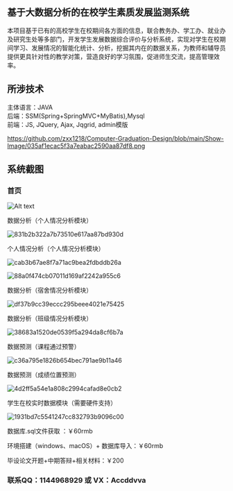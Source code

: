 ## 基于大数据分析的在校学生素质发展监测系统

本项目基于已有的高校学生在校期间各方面的信息，联合教务办、学工办、就业办及研究生处等多部门，开发学生发展数据综合评价与分析系统，实现对学生在校期间学习、发展情况的智能化统计、分析，挖掘其内在的数据关系，为教师和辅导员提供更具针对性的教学对策，营造良好的学习氛围，促进师生交流，提高管理效率。

## 所涉技术 
主体语言：JAVA  
后端：SSM(Spring+SpringMVC+MyBatis),Mysql  
前端：JS, JQuery, Ajax, Jqgrid, admin模版

https://github.com/zxx1218/Computer-Graduation-Design/blob/main/Show-Image/035af1ecac5f3a7eabac2590aa87df8.png

## 系统截图

### 首页
![Alt text](../../Typora笔记/前端/前端笔记/img/035af1ecac5f3a7eabac2590aa87df8.png)

数据分析（个人情况分析模块）

![831b2b322a7b73510e617aa87bd930d](E:/git仓库文件/毕业设计/Computer-Graduation-Design/Show-Image/831b2b322a7b73510e617aa87bd930d.png)

个人情况分析（个人情况分析模块）

![cab3b67ae8f7a71ac9bea2fdbddb26a](E:/git仓库文件/毕业设计/Computer-Graduation-Design/Show-Image/cab3b67ae8f7a71ac9bea2fdbddb26a.png)

![88a0f474cb07011d169af2242a955c6](E:/git仓库文件/毕业设计/Computer-Graduation-Design/Show-Image/88a0f474cb07011d169af2242a955c6.png)

数据分析（宿舍情况分析模块）

![df37b9cc39eccc295beee4021e75425](E:/git仓库文件/毕业设计/Computer-Graduation-Design/Show-Image/df37b9cc39eccc295beee4021e75425.png)

数据分析（班级情况分析模块）

![38683a1520de0539f5a294da8cf6b7a](E:/git仓库文件/毕业设计/Computer-Graduation-Design/Show-Image/38683a1520de0539f5a294da8cf6b7a.png)

数据预测（课程通过预警）

![c36a795e1826b654bec791ae9b11a46](E:/git仓库文件/毕业设计/Computer-Graduation-Design/Show-Image/c36a795e1826b654bec791ae9b11a46.png)

数据预测（成绩位置预测）

![4d2ff5a54e1a808c2994cafad8e0cb2](E:/git仓库文件/毕业设计/Computer-Graduation-Design/Show-Image/4d2ff5a54e1a808c2994cafad8e0cb2.png)

学生在校实时数据模块（需要硬件支持）

![1931bd7c5541247cc832793b9096c00](E:/git仓库文件/毕业设计/Computer-Graduation-Design/Show-Image/1931bd7c5541247cc832793b9096c00.png)

数据库.sql文件获取 ：￥60rmb

环境搭建（windows、macOS）+ 数据库导入：￥60rmb

毕设论文开题+中期答辩+相关材料：￥200

### **联系QQ：1144968929 或 VX：Accddvva**	
